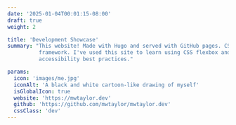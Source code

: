 ```yaml
---
date: '2025-01-04T00:01:15-08:00'
draft: true
weight: 2

title: 'Development Showcase'
summary: "This website! Made with Hugo and served with GitHub pages. CSS is custom made and doesn't use any UI 
          framework. I've used this site to learn using CSS flexbox and grids to design a responsive site following
          accessibility best practices."

params:
  icon: 'images/me.jpg'
  iconAlt: 'A black and white cartoon-like drawing of myself'
  isGlobalIcon: true
  website: 'https://mwtaylor.dev'
  github: 'https://github.com/mwtaylor/mwtaylor.dev'
  cssClass: 'dev'
---
```

